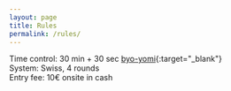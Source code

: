 ```yaml
---
layout: page
title: Rules
permalink: /rules/
---
```


Time control: 30 min + 30 sec [byo-yomi](https://en.wikipedia.org/wiki/Time_control#Byo-yomi){:target="_blank"}   
System: Swiss, 4 rounds  
Entry fee: 10€ onsite in cash